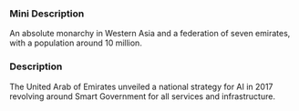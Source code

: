 ### Mini Description

An absolute monarchy in Western Asia and a federation of seven emirates, with a population around 10 million.

### Description

The United Arab of Emirates unveiled a national strategy for AI in 2017 revolving around Smart Government for all services and infrastructure.
